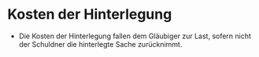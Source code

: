 # Kosten der Hinterlegung

- Die Kosten der Hinterlegung fallen dem Gläubiger zur Last, sofern nicht der Schuldner die hinterlegte Sache zurücknimmt.

